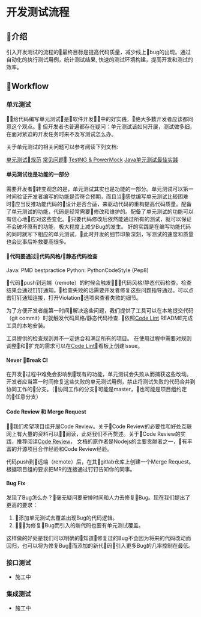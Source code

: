 # 开发测试流程

## 介绍

引入开发测试的流程的最终目标是提高代码质量，减少线上bug的出现。通过自动化的执行测试用例，统计测试结果, 快速的测试环境构建，提高开发和测试的效率。

## Workflow

### 单元测试

给代码编写单元测试是软件开发中的好实践，绝大多数开发者应该都同意这个观点。 但开发者也普遍都存在疑问：单元测试该如何开展，测试做多细，在面对紧迫的开发任务时来不及写测试怎么办。

关于单元测试的相关问题可以参考阅读下列文档:

[单元测试规范](https://git.youle.game/TC/TSD/DevOps/dev_tools/wikis/technical_manual/test-model)
[常见问题](https://git.youle.game/TC/TSD/DevOps/dev_tools/wikis/technical_manual/test-problem)
[TestNG & PowerMock](https://git.youle.game/dk/dk-server-group/dk_server/wikis/dk-server-test)
[Java单元测试最佳实践](https://howtodoinjava.com/best-practices/unit-testing-best-practices-junit-reference-guide/#tips)


#### 单元测试也是功能的一部分

需要开发者转变观念的是，单元测试其实也是功能的一部分。单元测试可以第一时间验证开发者编写的功能是否符合预期，而且当感觉编写单元测试比较困难时应当反推功能代码的设计是否合适，来驱动代码的重构提高代码质量。配备了单元测试的功能，代码是经常需要修改和维护的。配备了单元测试的功能可以有信心地应对这些变化。只要代码修改后依然能通过所有的测试，就可以保证不会破坏原有的功能，极大程度上减少Bug的发生。
好的实践是在编写功能代码的同时就写下相应的单元测试，此时开发的细节印象深刻，写测试的速度和质量也会比事后补救要高很多。

#### 代码要通过代码风格/静态代码检查

Java: PMD bestpractice
Python: PythonCodeStyle (Pep8)

代码push到远端（remote）的时候会触发代码风格/静态代码检查。检查结果会通过钉钉通知。检查失败的话需要开发者修复这些问题指导通过。可以点击钉钉通知连接，打开Violation选项来查看失败的细节。

为了方便开发者能第一时间解决这些问题，我们提供了工具可以在本地提交代码（git commit）时就触发代码风格/静态代码检查. 依照[Code Lint](https://git.youle.game/TC/TSD/DevOps/dev_tools) README完成工具的本地安装。

工具提供的检查规则并不一定适合和满足所有的项目。 在使用过程中需要对规则调整和扩充的需求可以在[Code Lint](https://git.youle.game/TC/TSD/DevOps/dev_tools/issues)看板上创建Issue。

#### Never Break CI

在开发过程中难免会影响到现有的功能，单元测试会失败从而捕获这些改动。开发者应当第一时间修复这些失败的单元测试用例，禁止将测试失败的代码合并到协同工作的分支。（协同工作的分支可能是master，也可能是项目组约定的任意分支）

#### Code Review 和 Merge Request

我们希望项目组开展Code Review。关于Code Review的必要性和好处互联网上有大量的资料可以阅读，此处我们不再赘述。关于Code Review的实践，推荐阅读[Code Review](https://git.youle.game/TC/documents/wikis/%E5%9F%B9%E5%85%BBcode-review%E7%9A%84%E6%96%87%E5%8C%96)， 文档的原作者是Nodejs的主要贡献者之一，有丰富的开源项目合作经验和Code Review经验。

代码push到远端（remote）后，在其gitlab仓库上创建一个Merge Request。根据项目组的要求把MR的连接通过钉钉告知你的同事。

#### Bug Fix

发现了Bug怎么办？毫无疑问要安排时间和人力去修复Bug。现在我们提出了更高的要求：

1. 添加单元测试去覆盖出现Bug的代码逻辑。
2. 为修复Bug而引入的新代码也要有单元测试覆盖。

这样做的好处是我们可以明确的知道修复过的Bug不会因为将来的代码改动而回归，也可以将为修复Bug而添加的新代码引入更多Bug的几率控制在最低。

### 接口测试

* 施工中

### 集成测试

* 施工中
